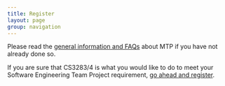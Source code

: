 ```yaml
---
title: Register
layout: page
group: navigation
---
```

Please read the [general information and FAQs](index.html) about MTP if you have not already done so.

If you are sure that CS3283/4 is what you would like to do to meet your Software Engineering Team Project requirement, [go ahead and register](http://mysurvey.nus.edu.sg/EFM/se/543BE5C214A8AD66). 


